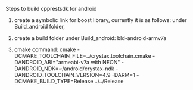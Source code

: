 Steps to build cpprestsdk for android

1. create a symbolic link for boost library, currently it is as follows:
under Build_android folder, 

2. create a build folder under Build_android: bld-android-armv7a

3. cmake command:
cmake -DCMAKE_TOOLCHAIN_FILE=../crystax.toolchain.cmake -DANDROID_ABI="armeabi-v7a with NEON" -DANDROID_NDK=~/android/crystax-ndk -DANDROID_TOOLCHAIN_VERSION=4.9 -DARM=1 -DCMAKE_BUILD_TYPE=Release ../../Release
